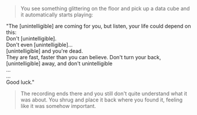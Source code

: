 > You see something glittering on the floor and pick up a data cube and it automatically starts playing:  

"The [unintelligible] are coming for you, but listen, your life could depend on this:  
Don't [unintelligible].  
Don't even [unintelligible]...  
[unintelligible] and you're dead.  
They are fast, faster than you can believe. Don't turn your back, [unintelligible] away, and don't unintelligible  
...  
...  
Good luck."  
  
> The recording ends there and you still don't quite understand what it was about. You shrug and place it back where you found it, feeling like it was somehow important.  
